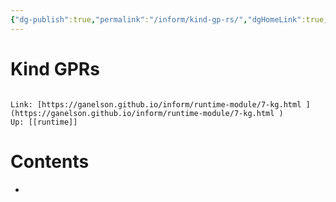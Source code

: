```yaml
---
{"dg-publish":true,"permalink":"/inform/kind-gp-rs/","dgHomeLink":true,"dgPassFrontmatter":false}
---
```


# Kind GPRs
```ad-info

Link: [https://ganelson.github.io/inform/runtime-module/7-kg.html ](https://ganelson.github.io/inform/runtime-module/7-kg.html )
Up: [[runtime]]
```

# Contents
- 